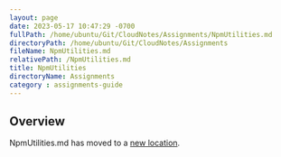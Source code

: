 ```yaml
---
layout: page
date: 2023-05-17 10:47:29 -0700
fullPath: /home/ubuntu/Git/CloudNotes/Assignments/NpmUtilities.md
directoryPath: /home/ubuntu/Git/CloudNotes/Assignments
fileName: NpmUtilities.md
relativePath: /NpmUtilities.md
title: NpmUtilities
directoryName: Assignments
category : assignments-guide
---
```


## Overview

NpmUtilities.md has moved to a [new location](Npm/NpmUtilities.md).
